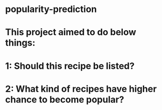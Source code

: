 # popularity-prediction
# This project aimed to do below things:
# 1: Should this recipe be listed?
# 2: What kind of recipes have higher chance to become popular?
